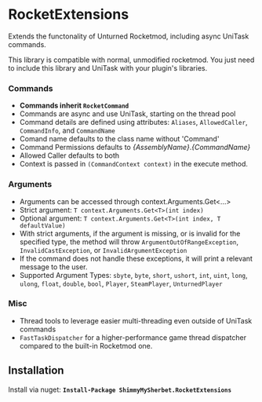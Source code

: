 # RocketExtensions
Extends the functonality of Unturned Rocketmod, including async UniTask commands.

This library is compatible with normal, unmodified rocketmod. You just need to include this library and UniTask with your plugin's libraries.

### Commands
* **Commands inherit `RocketCommand`**
* Commands are async and use UniTask, starting on the thread pool
* Command details are defined using attributes: `Aliases`, `AllowedCaller`, `CommandInfo`, and `CommandName`
* Comand name defaults to the class name without 'Command'
* Command Permissions defaults to *{AssemblyName}*.*{CommandName}*
* Allowed Caller defaults to both
* Context is passed in `(CommandContext context)` in the execute method.

### Arguments
* Arguments can be accessed through context.Arguments.Get<...>
* Strict argument: `T context.Arguments.Get<T>(int index)`
* Optional argument: `T context.Arguments.Get<T>(int index, T defaultValue)`
* With strict arguments, if the argument is missing, or is invalid for the specified type, the method will throw `ArgumentOutOfRangeException`, `InvalidCastException`, or `InvalidArgumentException`
* If the command does not handle these exceptions, it will print a relevant message to the user. 
* Supported Argument Types: `sbyte`, `byte`, `short`, `ushort`, `int`, `uint`, `long`, `ulong`, `float`, `double`, `bool`, `Player`, `SteamPlayer`, `UnturnedPlayer`

### Misc
* Thread tools to leverage easier multi-threading even outside of UniTask commands
* `FastTaskDispatcher` for a higher-performance game thread dispatcher compared to the built-in Rocketmod one.

## Installation

Install via nuget: **`Install-Package ShimmyMySherbet.RocketExtensions`**
